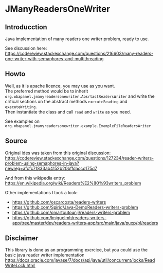 # JManyReadersOneWriter

## Introducction

Java implementation of many readers one writer problem, ready to use.

See discussion here: https://codereview.stackexchange.com/questions/216603/many-readers-one-writer-with-semaphores-and-multithreading

## Howto

Well, as it is apache licence, you may use as you want.  
The preferred method would be to inherit  `org.obapanel.jmanyreadersonewriter.AbsrtactReadersWriter` and write the critical sections on the abstract methods `executeReading` and `executeWriting`.  
Then instantiate the class and call `read` and `write` as you need.

See examples on `org.obapanel.jmanyreadersonewriter.example.ExampleFileReadersWriter`


## Source

Original ides was taken from this original discussion: https://codereview.stackexchange.com/questions/127234/reader-writers-problem-using-semaphores-in-java?newreg=afcfc71833ab4152b20bffdaccd175d7

And from this wikipedia entry: https://en.wikipedia.org/wiki/Readers%E2%80%93writers_problem


Other implementations I took a look:
* https://github.com/oscarcosta/readers-writers
* https://github.com/Spirid/Java-DemoReaders-writers-problem
* https://github.com/omartoutounji/readers-writers-problem
* https://github.com/lmiguelmh/readers-writers-app/tree/master/dev/readers-writers-app/src/main/java/pucp/pl/readers

## Disclaimer

This library is done as an programming exercice, but you could use the basic java reader writer implementation  
https://docs.oracle.com/javase/7/docs/api/java/util/concurrent/locks/ReadWriteLock.html  


